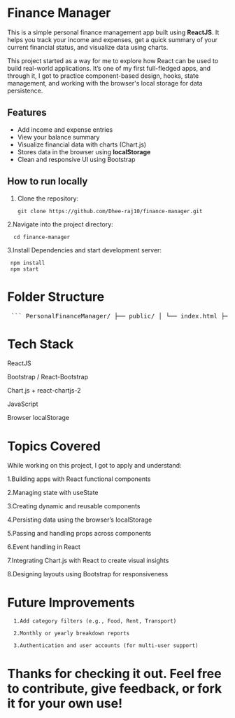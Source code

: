# Finance Manager

This is a simple personal finance management app built using **ReactJS**. It helps you track your income and expenses, get a quick summary of your current financial status, and visualize data using charts.

This project started as a way for me to explore how React can be used to build real-world applications. It’s one of my first full-fledged apps, and through it, I got to practice component-based design, hooks, state management, and working with the browser's local storage for data persistence.

## Features

- Add income and expense entries
- View your balance summary
- Visualize financial data with charts (Chart.js)
- Stores data in the browser using **localStorage**
- Clean and responsive UI using Bootstrap

## How to run locally

1. Clone the repository:

       git clone https://github.com/Dhee-raj10/finance-manager.git
   
2.Navigate into the project directory:

      cd finance-manager
    
3.Install Dependencies and start development server:
   
     npm install
     npm start


# Folder Structure
<pre> ``` PersonalFinanceManager/ ├── public/ │ └── index.html ├── src/ │ ├── components/ │ │ ├── BalanceCard.js │ │ ├── Charts.js │ │ ├── Header.js │ │ ├── TransactionForm.js │ │ └── TransactionList.js │ ├── context/ │ │ └── ThemeContext.js │ ├── App.js │ ├── App.css │ ├── index.js │ └── index.css ├── package.json └── README.md ``` </pre>


# Tech Stack
   ReactJS

   Bootstrap / React-Bootstrap

   Chart.js + react-chartjs-2

   JavaScript 

   Browser localStorage

# Topics Covered

  While working on this project, I got to apply and understand:

   1.Building apps with React functional components

   2.Managing state with useState

   3.Creating dynamic and reusable components

   4.Persisting data using the browser’s localStorage

   5.Passing and handling props across components

   6.Event handling in React 

   7.Integrating Chart.js with React to create visual insights

   8.Designing layouts using Bootstrap for responsiveness

# Future Improvements

      1.Add category filters (e.g., Food, Rent, Transport)

      2.Monthly or yearly breakdown reports

      3.Authentication and user accounts (for multi-user support)

# Thanks for checking it out. Feel free to contribute, give feedback, or fork it for your own use!

